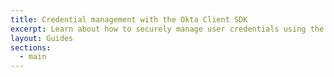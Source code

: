 ```yaml
---
title: Credential management with the Okta Client SDK
excerpt: Learn about how to securely manage user credentials using the Okta Client SDK.
layout: Guides
sections:
  - main
---
```

